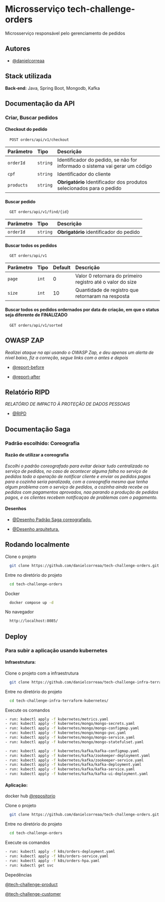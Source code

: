
# Microsserviço tech-challenge-orders

Microsserviço responsável pelo gerenciamento de pedidos


## Autores

- [@danielcorreaa](https://github.com/danielcorreaa)


## Stack utilizada


**Back-end:** Java, Spring Boot, Mongodb, Kafka


## Documentação da API

### Criar, Buscar pedidos

#### Checkout do pedido 

```http
  POST orders/api/v1/checkout
```

| Parâmetro   | Tipo       | Descrição                           |
| :---------- | :--------- | :---------------------------------- |
| `orderId` | `string` |  Identificador do pedido, se não for informado o sistema vai gerar um código |
| `cpf` | `string` |   Identificador do cliente |
| `products` | `string` | **Obrigatório**  Identificador dos produtos selecionados para o pedido |

#### Buscar pedido 

```http
  GET orders/api/v1/find/{id}
```

| Parâmetro   | Tipo       | Descrição                           |
| :---------- | :--------- | :---------------------------------- |
| `orderId` | `string` | **Obrigatório**  identificador do pedido |


#### Buscar todos os pedidos

```http
  GET orders/api/v1
```
| Parâmetro   | Tipo       |  Default|Descrição                                   |
| :---------- | :--------- | :------------------------------------------ |:--- |
| `page`      | `int` | 0| Valor 0 retornara do primeiro registro até o valor  do size|
| `size`      | `int` | 10 |Quantidade de registro que retornaram na resposta|


#### Buscar todos os pedidos ordernados por data de criação, em que o status seja diferente de FINALIZADO

```http
  GET orders/api/v1/sorted
```

## OWASP ZAP
*Realizei ataque na api usando o OWASP Zap, e deu apenas um alerta de nível baixo, fiz a correção, segue links com o antes e depois*

- [@report-before](https://danielcorreaa.github.io/tech-challenge-orders/before/pedido/report.html)


- [@report-after](https://danielcorreaa.github.io/tech-challenge-orders/after/pedido/report.html)

## Relatório RIPD
*RELATÓRIO DE IMPACTO À PROTEÇÃO DE DADOS PESSOAIS*

- [@RIPD](https://danielcorreaa.github.io/tech-challenge-orders/RIPD.pdf)

## Documentação Saga

### Padrão escolhido: Coreografia 

#### Razão de utilizar a coreografia
*Escolhi o padrão coreografado para evitar deixar tudo centralizado no serviço de pedidos, no caso de acontecer alguma falha no serviço de pedidos toda a operação de notificar cliente e enviar os pedidos pagos para a cozinha seria paralizada, com a coreografia mesmo que tenha algum problema com o serviço de pedidos, a cozinha ainda recebe os pedidos com pagamentos aprovados, nao parando a produção de pedidos pagos, e os clientes recebem notificaçao de problemas com o pagamento.*

#### Desenhos

- [@Desenho Padrão Saga coreografado.](https://danielcorreaa.github.io/tech-challenge-orders/images/saga-diagrama.png)


- [@Desenho arquitetura.](https://danielcorreaa.github.io/tech-challenge-orders/images/diagrama-arquitetura.png)



## Rodando localmente

Clone o projeto

```bash
  git clone https://github.com/danielcorreaa/tech-challenge-orders.git
```

Entre no diretório do projeto

```bash
  cd tech-challenge-orders
```

Docker

```bash
  docker compose up -d
```

No navegador

```bash
  http://localhost:8085/
```



## Deploy

### Para subir a aplicação usando kubernetes

#### Infraestrutura:

Clone o projeto com a infraestrutura

```bash
  git clone https://github.com/danielcorreaa/tech-challenge-infra-terraform-kubernetes.git
```
Entre no diretório do projeto

```bash
  cd tech-challenge-infra-terraform-kubernetes/
````

Execute os comandos

```bash   
- run: kubectl apply -f kubernetes/metrics.yaml     
- run: kubectl apply -f kubernetes/mongo/mongo-secrets.yaml 
- run: kubectl apply -f kubernetes/mongo/mongo-configmap.yaml 
- run: kubectl apply -f kubernetes/mongo/mongo-pvc.yaml 
- run: kubectl apply -f kubernetes/mongo/mongo-service.yaml 
- run: kubectl apply -f kubernetes/mongo/mongo-statefulset.yaml

- run: kubectl apply -f kubernetes/kafka/kafka-configmap.yaml
- run: kubectl apply -f kubernetes/kafka/zookeeper-deployment.yaml
- run: kubectl apply -f kubernetes/kafka/zookeeper-service.yaml
- run: kubectl apply -f kubernetes/kafka/kafka-deployment.yaml
- run: kubectl apply -f kubernetes/kafka/kafka-service.yaml
- run: kubectl apply -f kubernetes/kafka/kafka-ui-deployment.yaml

````

#### Aplicação:

docker hub [@repositorio](https://hub.docker.com/r/daniel36/tech-challenge-orders/tags)

Clone o projeto

```bash
  git clone https://github.com/danielcorreaa/tech-challenge-orders.git
```

Entre no diretório do projeto

```bash
  cd tech-challenge-orders
```

Execute os comandos
```bash   
- run: kubectl apply -f k8s/orders-deployment.yaml
- run: kubectl apply -f k8s/orders-service.yaml
- run: kubectl apply -f k8s/orders-hpa.yaml
- run: kubectl get svc

````

Depedências

[@tech-challenge-product](https://github.com/danielcorreaa/tech-challenge-product)

[@tech-challenge-customer](https://github.com/danielcorreaa/tech-challenge-customer)





